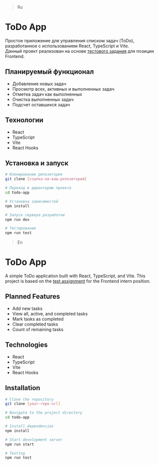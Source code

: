 > Ru

# ToDo App

Простое приложение для управления списком задач (ToDo), разработанное с использованием React, TypeScript и Vite.  
Данный проект реализован на основе [тестового задания](/TASK.md) для позиции Frontend.

## Планируемый функционал

- Добавление новых задач
- Просмотр всех, активных и выполненных задач
- Отметка задач как выполненных
- Очистка выполненных задач
- Подсчет оставшихся задач

## Технологии

- React
- TypeScript
- Vite
- React Hooks

## Установка и запуск

```bash
# Клонирование репозитория
git clone [ссылка-на-ваш-репозиторий]

# Переход в директорию проекта
cd todo-app

# Установка зависимостей
npm install

# Запуск сервера разработки
npm run dev

# Тестирование
npm run test
```

> En

# ToDo App

A simple ToDo application built with React, TypeScript, and Vite.
This project is based on the [test assignment](./TASK.md) for the Frontend intern position.

## Planned Features

- Add new tasks
- View all, active, and completed tasks
- Mark tasks as completed
- Clear completed tasks
- Count of remaining tasks

## Technologies

- React
- TypeScript
- Vite
- React Hooks

## Installation

```bash
# Clone the repository
git clone [your-repo-url]

# Navigate to the project directory
cd todo-app

# Install dependencies
npm install

# Start development server
npm run start

# Testing
npm run test
```
